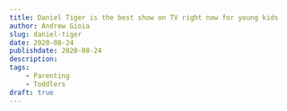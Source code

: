 ```yaml
---
title: Daniel Tiger is the best show on TV right now for young kids
author: Andrew Gioia
slug: daniel-tiger
date: 2020-08-24
publishdate: 2020-08-24
description: 
tags:
    - Parenting
    - Toddlers
draft: true
---
```


<p class="big"></p>